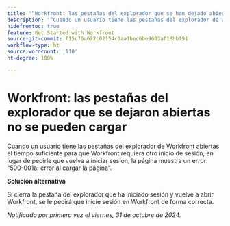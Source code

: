 ```yaml
---
title: '“Workfront: las pestañas del explorador que se han dejado abiertas no cargan”'
description: '“Cuando un usuario tiene las pestañas del explorador de Workfront abiertas el tiempo suficiente para que Workfront requiera otro inicio de sesión, en lugar de pedirle que vuelva a iniciar sesión, la página muestra un error: “500-001a: error al cargar la página”.” '
hidefromtoc: true
feature: Get Started with Workfront
source-git-commit: f15c76a622c02154c3aa1bec6be9603af18bbf91
workflow-type: ht
source-wordcount: '110'
ht-degree: 100%

---
```


# Workfront: las pestañas del explorador que se dejaron abiertas no se pueden cargar

Cuando un usuario tiene las pestañas del explorador de Workfront abiertas el tiempo suficiente para que Workfront requiera otro inicio de sesión, en lugar de pedirle que vuelva a iniciar sesión, la página muestra un error: “500-001a: error al cargar la página”.

**Solución alternativa**

Si cierra la pestaña del explorador que ha iniciado sesión y vuelve a abrir Workfront, se le pedirá que inicie sesión en Workfront de forma correcta.

_Notificado por primera vez el viernes, 31 de octubre de 2024._
